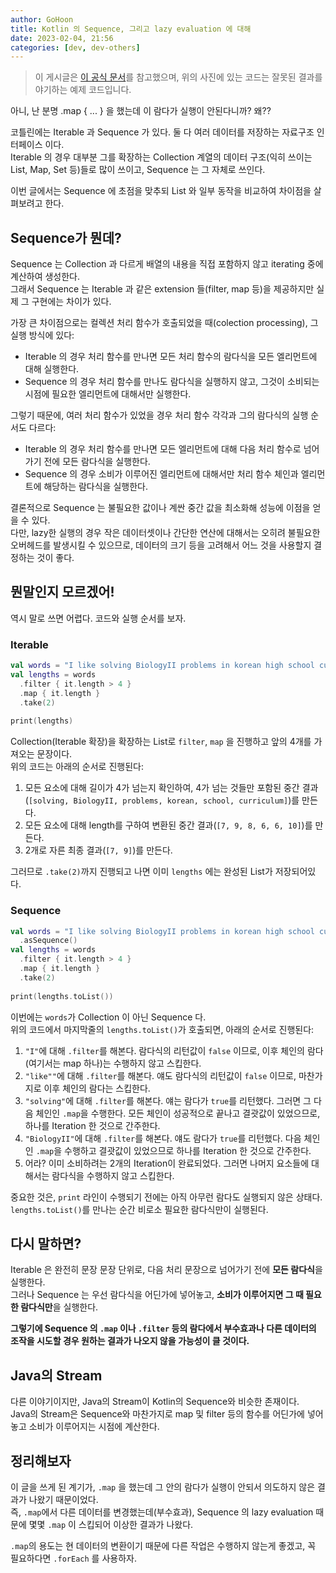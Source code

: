 ```yaml
---
author: GoHoon
title: Kotlin 의 Sequence, 그리고 lazy evaluation 에 대해
date: 2023-02-04, 21:56
categories: [dev, dev-others]
---
```

> 이 게시글은 [이 공식 문서](https://kotlinlang.org/docs/sequences.html)를 참고했으며, 위의 사진에 있는 코드는 잘못된 결과를 야기하는 예제 코드입니다.

아니, 난 분명 .map { ... } 을 했는데 이 람다가 실행이 안된다니까? 왜??
<!-- Excerpt -->

코틀린에는 Iterable 과 Sequence 가 있다. 둘 다 여러 데이터를 저장하는 자료구조 인터페이스 이다.  
Iterable 의 경우 대부분 그를 확장하는 Collection 계열의 데이터 구조(익히 쓰이는 List, Map, Set 등)들로 많이 쓰이고, Sequence 는 그 자체로 쓰인다.  

이번 글에서는 Sequence 에 초점을 맞추되 List 와 일부 동작을 비교하여 차이점을 살펴보려고 한다.  

## Sequence가 뭔데?
Sequence 는 Collection 과 다르게 배열의 내용을 직접 포함하지 않고 iterating 중에 계산하여 생성한다.  
그래서 Sequence 는 Iterable 과 같은 extension 들(filter, map 등)을 제공하지만 실제 그 구현에는 차이가 있다.  

가장 큰 차이점으로는 컬렉션 처리 함수가 호출되었을 때(colection processing), 그 실행 방식에 있다:  
- Iterable 의 경우 처리 함수를 만나면 모든 처리 함수의 람다식을 모든 엘리먼트에 대해 실행한다. 
- Sequence 의 경우 처리 함수를 만나도 람다식을 실행하지 않고, 그것이 소비되는 시점에 필요한 엘리먼트에 대해서만 실행한다.

그렇기 때문에, 여러 처리 함수가 있었을 경우 처리 함수 각각과 그의 람다식의 실행 순서도 다르다:  
- Iterable 의 경우 처리 함수를 만나면 모든 엘리먼트에 대해 다음 처리 함수로 넘어가기 전에 모든 람다식을 실행한다.
- Sequence 의 경우 소비가 이루어진 엘리먼트에 대해서만 처리 함수 체인과 엘리먼트에 해당하는 람다식을 실행한다.  

결론적으로 Sequence 는 불필요한 값이나 계싼 중간 값을 최소화해 성능에 이점을 얻을 수 있다.  
다만, lazy한 실행의 경우 작은 데이터셋이나 간단한 연산에 대해서는 오히려 불필요한 오버헤드를 발생시킬 수 있으므로, 데이터의 크기 등을 고려해서 어느 것을 사용할지 결정하는 것이 좋다.

## 뭔말인지 모르겠어!
역시 말로 쓰면 어렵다. 코드와 실행 순서를 보자.

### Iterable
```kotlin
val words = "I like solving BiologyII problems in korean high school curriculum".split(" ")
val lengths = words
  .filter { it.length > 4 }
  .map { it.length }
  .take(2)
  
print(lengths)
```
Collection(Iterable 확장)을 확장하는 List로 `filter`, `map` 을 진행하고 앞의 4개를 가져오는 문장이다.  
위의 코드는 아래의 순서로 진행된다:
1. 모든 요소에 대해 길이가 4가 넘는지 확인하여, 4가 넘는 것들만 포함된 중간 결과(`[solving, BiologyII, problems, korean, school, curriculum]`)를 만든다.
2. 모든 요소에 대해 length를 구하여 변환된 중간 결과(`[7, 9, 8, 6, 6, 10]`)를 만든다.
3. 2개로 자른 최종 결과(`[7, 9]`)를 만든다.

그러므로 `.take(2)`까지 진행되고 나면 이미 `lengths` 에는 완성된 List가 저장되어있다.

### Sequence
```kotlin
val words = "I like solving BiologyII problems in korean high school curriculum".split(" ")
  .asSequence()
val lengths = words
  .filter { it.length > 4 }
  .map { it.length }
  .take(2)
  
print(lengths.toList())
```
이번에는 `words`가 Collection 이 아닌 Sequence 다.  
위의 코드에서 마지막줄의 `lengths.toList()`가 호출되면, 아래의 순서로 진행된다:

1. `"I"`에 대해 `.filter`를 해본다. 람다식의 리턴값이 `false` 이므로, 이후 체인의 람다(여기서는 map 하나)는 수행하지 않고 스킵한다.
2. `"like""`에 대해 `.filter`를 해본다. 얘도 람다식의 리턴값이 `false` 이므로, 마찬가지로 이후 체인의 람다는 스킵한다.
3. `"solving"`에 대해 `.filter`를 해본다. 얘는 람다가 `true`를 리턴했다. 그러면 그 다음 체인인 `.map`을 수행한다. 모든 체인이 성공적으로 끝나고 결괏값이 있었으므로, 하나를 Iteration 한 것으로 간주한다.
4. `"BiologyII"`에 대해 `.filter`를 해본다. 얘도 람다가 `true`를 리턴했다. 다음 체인인 `.map`을 수행하고 결괏값이 있었으므로 하나를 Iteration 한 것으로 간주한다.
5. 어라? 이미 소비하려는 2개의 Iteration이 완료되었다. 그러면 나머지 요소들에 대해서는 람다식을 수행하지 않고 스킵한다.

중요한 것은, `print` 라인이 수행되기 전에는 아직 아무런 람다도 실행되지 않은 상태다.  
`lengths.toList()`를 만나는 순간 비로소 필요한 람다식만이 실행된다.  

## 다시 말하면?
Iterable 은 완전히 문장 문장 단위로, 다음 처리 문장으로 넘어가기 전에 **모든 람다식**을 실행한다.  
그러나 Sequence 는 우선 람다식을 어딘가에 넣어놓고, **소비가 이루어지면 그 때 필요한 람다식만**을 실행한다.  

**그렇기에 Sequence 의 `.map` 이나 `.filter` 등의 람다에서 부수효과나 다른 데이터의 조작을 시도할 경우 원하는 결과가 나오지 않을 가능성이 클 것이다.**

## Java의 Stream
다른 이야기이지만, Java의 Stream이 Kotlin의 Sequence와 비슷한 존재이다.  
Java의 Stream은 Sequence와 마찬가지로 map 및 filter 등의 함수를 어딘가에 넣어놓고 소비가 이루어지는 시점에 계산한다.

## 정리해보자
이 글을 쓰게 된 계기가, `.map` 을 했는데 그 안의 람다가 실행이 안되서 의도하지 않은 결과가 나왔기 때문이었다.  
즉, `.map`에서 다른 데이터를 변경했는데(부수효과), Sequence 의 lazy evaluation 때문에 몇몇 `.map` 이 스킵되어 이상한 결과가 나왔다.  

`.map`의 용도는 현 데이터의 변환이기 때문에 다른 작업은 수행하지 않는게 좋겠고, 꼭 필요하다면 `.forEach` 를 사용하자.
